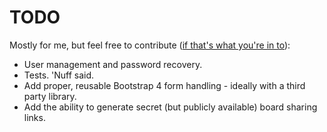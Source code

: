 # TODO
Mostly for me, but feel free to contribute
([if that's what you're in to][if you're into it]):

- User management and password recovery.
- Tests. 'Nuff said.
- Add proper, reusable Bootstrap 4 form handling - ideally with a third party library.
- Add the ability to generate secret (but publicly available) board sharing links.


[if you're into it]: https://youtu.be/uRJZfwDgNTM?t=4
